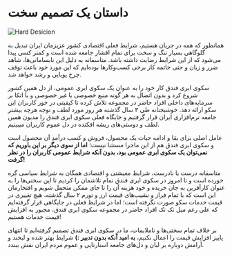 # داستان یک تصمیم سخت

![Hard Desicion](/articles/fandoghpaas-community-banner.png "Hard Desicion")

همانطور که همه در جریان هستیم، شرایط فعلی اقتصادی کشور عزیزمان ایران تبدیل به گلوگاهی بسیار تنگ و سخت برای تمام اقشار جامعه شده است و کمتر کسی پیدا می‌شود که از این شرایط رضایت داشته باشد. متاسفانه به دلیل این نابسامانی‌ها، شاهد ضرر و زیان و حتی خاتمه کار برخی کسب‌و‌کارها بوده‌ایم که این مورد خود باعث توقف چرخ پویایی و رشد خواهد شد.

سکوی ابری فندق کار خود را به عنوان یک سکوی ابری عمومی، از دل همین کشور شروع کرد و بدون اتصال به هر گونه منبع خصوصی یا غیر خصوصی و با اتکا بر سرمایه‌های داخلی افراد حاضر در مجموعه تلاش کرده تا کیفیتی در خور کاربران این سکو ارائه دهد. خوشبختانه طی ۳ سال گذشته هر روز مورد لطف و توجه هرچه بیشتر جامعه نرم‌افزاری ایران قرار گرفتیم و جایگاه فعلی سکوی ابری فندق را مدیون همین لطف و دوستی‌های ریشه افکنده در دل عموم کاربران میبینیم.

عامل اصلی برای بقا و ادامه حیات یک محصول، فروش و کسب درآمدِ آن محصول است و سکوی ابری فندق هم از این ماجرا مستثنا نیست؛ **اما از سوی دیگر بر این باوریم که نمی‌توان یک سکوی ابری عمومی بود، بدون آنکه شرایط عمومی کاربران را در نظر گرفت!**

متاسفانه درست یا نادرست، شرایط معیشتی و اقتصادی همگان به شرایط سیاسی گره خورده است و تا امروز در سکوی ابری فندق تمام تلاشمان را کردیم تا این سختی‌ها را به عنوان کارآفرین به جان خریده و خود هزینه آن را تا جای ممکن متحمل شویم و افتخارمان این است که با تمام فراز و نشیب‌های قیمت ارز و تورم ۲ سال گذشته، هیچ تغییری در قیمت خدمات سکو صورت نگرفته است؛ اما در شرایط فعلی در جایگاهی قرار گرفته‌ایم که علی رغم میل تک تک افراد حاضر در مجموعه سکوی ابری فندق، مجبور به افزایش قیمت خدمات هستیم!

بر خلاف تمام سختی‌ها و ناملایمات، ما در سکوی ابری فندق تصمیم گرفته‌ایم تا انتهای پاییز افزایش قیمت را اعمال نکنیم، **به امید آنکه بدون تدبیر :)** شرایط بهتر شده و لبخند و آرامش دوباره بر لبان و دل‌های جامعه استارتاپی و عموم مردم ایران نقش ببندد.
